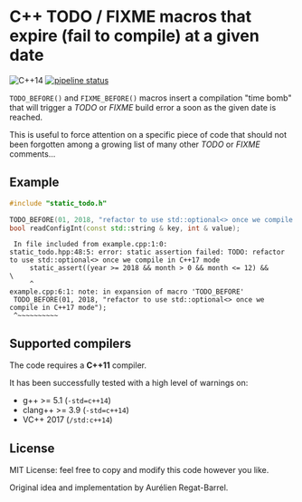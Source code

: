 # C++ TODO / FIXME macros that expire (fail to compile) at a given date
![C++14](https://img.shields.io/badge/c%2B%2B-14-blue.svg) [![pipeline status](https://gitlab.com/aurelienrb/cpp-static-todo/badges/master/pipeline.svg)](https://gitlab.com/aurelienrb/cpp-static-todo/commits/master)

`TODO_BEFORE()` and `FIXME_BEFORE()` macros insert a compilation "time bomb" that will trigger a *TODO* or *FIXME* build error a soon as the given date is reached.

This is useful to force attention on a specific piece of code that should not been forgotten among a growing list of many other *TODO* or *FIXME* comments...

## Example

```cpp
#include "static_todo.h"

TODO_BEFORE(01, 2018, "refactor to use std::optional<> once we compile in C++17 mode");
bool readConfigInt(const std::string & key, int & value);
```

```
 In file included from example.cpp:1:0:
static_todo.hpp:48:5: error: static assertion failed: TODO: refactor to use std::optional<> once we compile in C++17 mode
     static_assert((year >= 2018 && month > 0 && month <= 12) &&                                    \
     ^
example.cpp:6:1: note: in expansion of macro 'TODO_BEFORE'
 TODO_BEFORE(01, 2018, "refactor to use std::optional<> once we compile in C++17 mode");
 ^~~~~~~~~~~
```

## Supported compilers

The code requires a **C++11** compiler.

It has been successfully tested with a high level of warnings on:
- g++ >= 5.1 (`-std=c++14`)
- clang++ >= 3.9 (`-std=c++14`)
- VC++ 2017 (`/std:c++14`)

## License

MIT License: feel free to copy and modify this code however you like.

Original idea and implementation by Aurélien Regat-Barrel.
